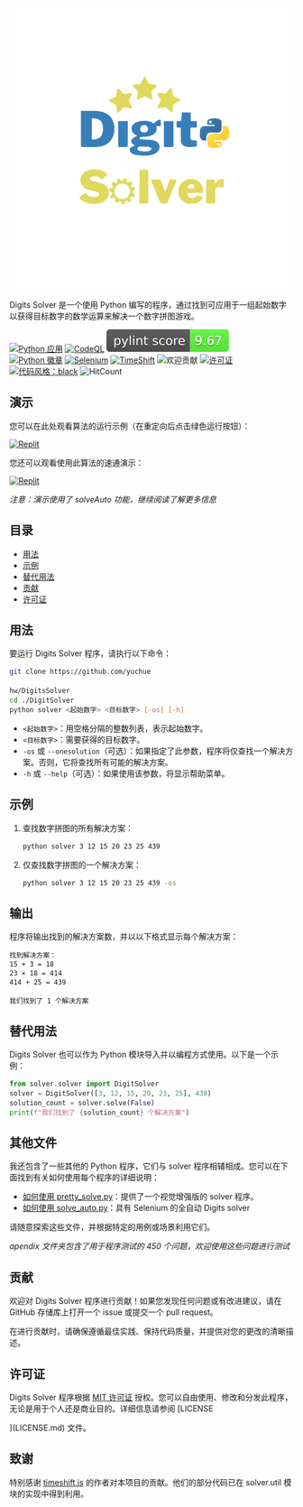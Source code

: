 <p align="center">
    <picture>
      <img 
        src="new_logo.png" 
        alt="VueTube 图标"
        width="500"
       />
    </picture>
<p>

Digits Solver 是一个使用 Python 编写的程序，通过找到可应用于一组起始数字以获得目标数字的数学运算来解决一个数字拼图游戏。

[![Python 应用](https://github.com/yuchuehw/DigitsSolver/actions/workflows/python-app.yml/badge.svg)](https://github.com/yuchuehw/DigitsSolver/actions/workflows/python-app.yml)
[![CodeQL](https://github.com/yuchuehw/DigitsSolver/actions/workflows/github-code-scanning/codeql/badge.svg)](https://github.com/yuchuehw/DigitsSolver/actions/workflows/github-code-scanning/codeql)
[![PyLint 分数](https://raw.githubusercontent.com/yuchuehw/DigitsSolver/main/pylint_badge.svg)](pylint.out)
<br>
[![Python 徽章](https://img.shields.io/badge/Python-3776AB?style=flat&for-the-badge&logo=python&logoColor=white)](https://www.python.org/)
[![Selenium](https://img.shields.io/badge/Selenium-grey.svg?style=flat&logo=selenium)](https://www.selenium.dev/)
[![TimeShift](https://img.shields.io/badge/TimeShift.js-grey.svg?style=flat&logo=javascript)](https://github.com/plaa/TimeShift-js)
![欢迎贡献](https://img.shields.io/badge/contributions-welcome-brightgreen.svg?style=flat&color=pink)
[![许可证](https://img.shields.io/github/license/yuchuehw/DigitsSolver?style=flat&color=yellow)](LICENSE.md)
[![代码风格：black](https://img.shields.io/badge/code%20style-black-000000.svg)](https://github.com/psf/black)
![HitCount](https://hits.dwyl.com/yuchuehw/DigitsSolver.svg?style=flat)

## 演示
您可以在此处观看算法的运行示例（在重定向后点击绿色运行按钮）：

[![Replit](https://img.shields.io/badge/演示-REPL.IT-purple.svg?style=flat&logo=replit)](https://replit.com/@yuchuehw/DigitsSolver)

您还可以观看使用此算法的速通演示：

[![Replit](https://img.shields.io/badge/演示-YOUTUBE-purple.svg?style=flat&logo=youtube)](https://www.youtube.com/watch?v=se2OdZnEHHA)

*注意：演示使用了 solveAuto 功能，继续阅读了解更多信息*
## 目录
- [用法](#用法)
- [示例](#示例)
- [替代用法](#替代用法)
- [贡献](#贡献)
- [许可证](#许可证)


## 用法

要运行 Digits Solver 程序，请执行以下命令：

```bash
git clone https://github.com/yuchue

hw/DigitsSolver
cd ./DigitSolver
python solver <起始数字> <目标数字> [-os] [-h]
```

- `<起始数字>`：用空格分隔的整数列表，表示起始数字。
- `<目标数字>`：需要获得的目标数字。
- `-os` 或 `--onesolution`（可选）：如果指定了此参数，程序将仅查找一个解决方案。否则，它将查找所有可能的解决方案。
- `-h` 或 `--help`（可选）：如果使用该参数，将显示帮助菜单。

## 示例

1. 查找数字拼图的所有解决方案：
   ```bash
   python solver 3 12 15 20 23 25 439
   ```

2. 仅查找数字拼图的一个解决方案：
   ```bash
   python solver 3 12 15 20 23 25 439 -os
   ```

## 输出

程序将输出找到的解决方案数，并以以下格式显示每个解决方案：

```
找到解决方案：
15 + 3 = 18
23 × 18 = 414
414 + 25 = 439

我们找到了 1 个解决方案
```

## 替代用法
Digits Solver 也可以作为 Python 模块导入并以编程方式使用。以下是一个示例：

```python
from solver.solver import DigitSolver
solver = DigitSolver([3, 12, 15, 20, 23, 25], 439)
solution_count = solver.solve(False)
print(f"我们找到了 {solution_count} 个解决方案")
```

## 其他文件

我还包含了一些其他的 Python 程序，它们与 solver 程序相辅相成。您可以在下面找到有关如何使用每个程序的详细说明：

- [如何使用 pretty_solve.py](reference/prettySolve.md)：提供了一个视觉增强版的 solver 程序。
- [如何使用 solve_auto.py](reference/solveAuto.md)：具有 Selenium 的全自动 Digits solver

请随意探索这些文件，并根据特定的用例或场景利用它们。

*apendix 文件夹包含了用于程序测试的 450 个问题，欢迎使用这些问题进行测试*

## 贡献

欢迎对 Digits Solver 程序进行贡献！如果您发现任何问题或有改进建议，请在 GitHub 存储库上打开一个 issue 或提交一个 pull request。

在进行贡献时，请确保遵循最佳实践、保持代码质量，并提供对您的更改的清晰描述。


## 许可证

Digits Solver 程序根据 [MIT 许可证](https://choosealicense.com/licenses/mit/) 授权。您可以自由使用、修改和分发此程序，无论是用于个人还是商业目的。详细信息请参阅 [LICENSE

](LICENSE.md) 文件。

## 致谢

特别感谢 [timeshift.js](https://github.com/plaa/TimeShift-js) 的作者对本项目的贡献。他们的部分代码已在 solver.util 模块的实现中得到利用。
